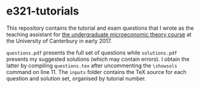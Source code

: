 # e321-tutorials

This repository contains the tutorial and exam questions that I wrote as the teaching assistant for [the undergraduate microeconomic theory course][e321] at the University of Canterbury in early 2017.

`questions.pdf` presents the full set of questions while `solutions.pdf` presents my suggested solutions (which may contain errors).
I obtain the latter by compiling `questions.tex` after uncommenting the `\showsols` command on line 11.
The `inputs` folder contains the TeX source for each question and solution set, organised by tutorial number.

[e321]: http://www.canterbury.ac.nz/courseinfo/GetCourseDetails.aspx?course=ECON321&occurrence=17S1(C)&year=2017
